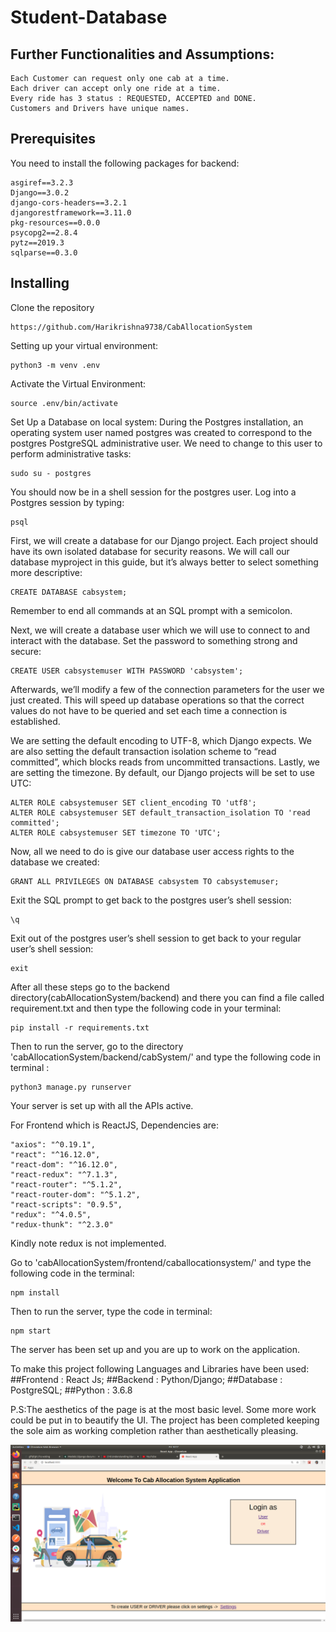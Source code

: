 # Student-Database

## Further Functionalities and Assumptions:

    Each Customer can request only one cab at a time.
    Each driver can accept only one ride at a time.
    Every ride has 3 status : REQUESTED, ACCEPTED and DONE.
    Customers and Drivers have unique names.

## Prerequisites

You need to install the following packages for backend:
```
asgiref==3.2.3
Django==3.0.2
django-cors-headers==3.2.1
djangorestframework==3.11.0
pkg-resources==0.0.0
psycopg2==2.8.4
pytz==2019.3
sqlparse==0.3.0
```
## Installing

Clone the repository
```
https://github.com/Harikrishna9738/CabAllocationSystem
```
Setting up your virtual environment:
```
python3 -m venv .env
```
Activate the Virtual Environment:
```
source .env/bin/activate
```
Set Up a Database on local system: During the Postgres installation, an operating system user named postgres was created to correspond to the postgres PostgreSQL administrative user. We need to change to this user to perform administrative tasks:
```
sudo su - postgres
```
You should now be in a shell session for the postgres user. Log into a Postgres session by typing:
```
psql
```
First, we will create a database for our Django project. Each project should have its own isolated database for security reasons. We will call our database myproject in this guide, but it’s always better to select something more descriptive:
```
CREATE DATABASE cabsystem;
```
Remember to end all commands at an SQL prompt with a semicolon.

Next, we will create a database user which we will use to connect to and interact with the database. Set the password to something strong and secure:
```
CREATE USER cabsystemuser WITH PASSWORD 'cabsystem';
```
Afterwards, we’ll modify a few of the connection parameters for the user we just created. This will speed up database operations so that the correct values do not have to be queried and set each time a connection is established.

We are setting the default encoding to UTF-8, which Django expects. We are also setting the default transaction isolation scheme to “read committed”, which blocks reads from uncommitted transactions. Lastly, we are setting the timezone. By default, our Django projects will be set to use UTC:
```
ALTER ROLE cabsystemuser SET client_encoding TO 'utf8';
ALTER ROLE cabsystemuser SET default_transaction_isolation TO 'read committed';
ALTER ROLE cabsystemuser SET timezone TO 'UTC';
```
Now, all we need to do is give our database user access rights to the database we created:
```
GRANT ALL PRIVILEGES ON DATABASE cabsystem TO cabsystemuser;
```
Exit the SQL prompt to get back to the postgres user’s shell session:
```
\q
```
Exit out of the postgres user’s shell session to get back to your regular user’s shell session:
```
exit
```
After all these steps go to the backend directory(cabAllocationSystem/backend) and there you can find a file called requirement.txt and then type the following code in your terminal:
```
pip install -r requirements.txt
```
Then to run the server, go to the directory 'cabAllocationSystem/backend/cabSystem/' and type the following code in terminal :
```
python3 manage.py runserver
```
Your server is set up with all the APIs active.

For Frontend which is ReactJS, Dependencies are:
```
"axios": "^0.19.1",
"react": "^16.12.0",
"react-dom": "^16.12.0",
"react-redux": "^7.1.3",
"react-router": "^5.1.2",
"react-router-dom": "^5.1.2",
"react-scripts": "0.9.5",
"redux": "^4.0.5",
"redux-thunk": "^2.3.0"
```
Kindly note redux is not implemented.

Go to 'cabAllocationSystem/frontend/caballocationsystem/' and type the following code in the terminal:
```
npm install
```
Then to run the server, type the code in terminal:
```
npm start
```
The server has been set up and you are up to work on the application.

To make this project following Languages and Libraries have been used:
##Frontend : React Js;
##Backend : Python/Django;
##Database : PostgreSQL;
##Python : 3.6.8

P.S:The aesthetics of the page is at the most basic level. Some more work could be put in to beautify the UI. The project has been completed keeping the sole aim as working completion rather than aesthetically pleasing.

![alt text](https://github.com/Harikrishna9738/Todo-List/blob/master/screenshots/Screenshot%20from%202020-01-31%2010-17-16.png)
